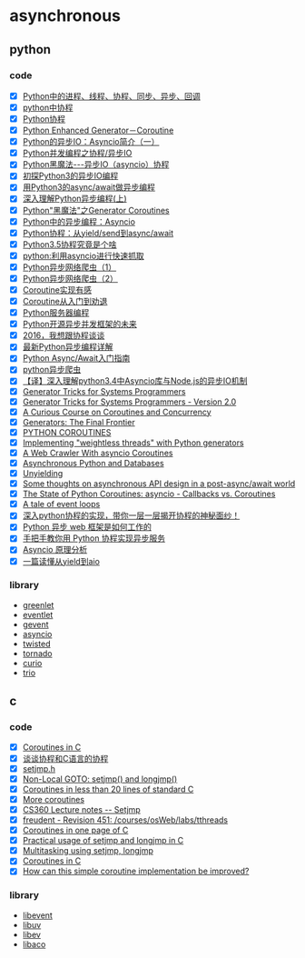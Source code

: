 # asynchronous

## python

### code

- [x] [Python中的进程、线程、协程、同步、异步、回调](http://python.jobbole.com/81692/)
- [x] [python中协程](http://python.jobbole.com/87156/)
- [x] [Python协程](http://python.jobbole.com/87767/)
- [x] [Python Enhanced Generator－Coroutine](http://python.jobbole.com/88143/)
- [x] [Python的异步IO：Asyncio简介（一）](http://python.jobbole.com/87541/)
- [x] [Python并发编程之协程/异步IO](http://python.jobbole.com/87202/)
- [x] [Python黑魔法---异步IO（asyncio）协程](http://python.jobbole.com/87310/)
- [x] [初探Python3的异步IO编程](http://python.jobbole.com/84025/)
- [x] [用Python3的async/await做异步编程](http://python.jobbole.com/88427/)
- [x] [深入理解Python异步编程(上)](http://python.jobbole.com/88291/)
- [x] [Python"黑魔法"之Generator Coroutines](http://python.jobbole.com/85117/)
- [x] [Python中的异步编程：Asyncio](http://python.jobbole.com/87988/)
- [x] [Python协程：从yield/send到async/await](http://python.jobbole.com/86069/)
- [x] [Python3.5协程究竟是个啥](http://python.jobbole.com/86481/)
- [x] [python:利用asyncio进行快速抓取](http://blog.jobbole.com/63897/)
- [x] [Python异步网络爬虫（1）](http://python.jobbole.com/86727/)
- [x] [Python异步网络爬虫（2）](http://python.jobbole.com/86795/)
- [x] [Coroutine实现有感](https://www.douban.com/note/11552969/)
- [x] [Coroutine从入门到劝退](https://zhuanlan.zhihu.com/p/25513336)
- [x] [Python服务器编程](https://zhuanlan.zhihu.com/p/30056870)
- [x] [Python开源异步并发框架的未来](https://segmentfault.com/a/1190000000471602)
- [x] [2016，我想跟协程谈谈](http://www.jianshu.com/p/9330e6d61f34)
- [x] [最新Python异步编程详解](http://www.jianshu.com/p/b036e6e97c18)
- [x] [Python Async/Await入门指南](https://zhuanlan.zhihu.com/p/27258289)
- [x] [python异步爬虫](http://blog.csdn.net/whuhan2013/article/details/52529477)
- [x] [【译】深入理解python3.4中Asyncio库与Node.js的异步IO机制](http://xidui.github.io/2015/10/29/%E6%B7%B1%E5%85%A5%E7%90%86%E8%A7%A3python3-4-Asyncio%E5%BA%93%E4%B8%8ENode-js%E7%9A%84%E5%BC%82%E6%AD%A5IO%E6%9C%BA%E5%88%B6/)
- [x] [Generator Tricks for Systems Programmers](http://www.dabeaz.com/generators/)
- [x] [Generator Tricks for Systems Programmers - Version 2.0](http://www.dabeaz.com/generators-uk/)
- [x] [A Curious Course on Coroutines and Concurrency](http://www.dabeaz.com/coroutines/)
- [x] [Generators: The Final Frontier](http://www.dabeaz.com/finalgenerator/)
- [x] [PYTHON COROUTINES](https://blog.thumbtack.net/python-coroutines/)
- [x] [Implementing "weightless threads" with Python generators](https://www.ibm.com/developerworks/library/l-pythrd/index.html)
- [x] [A Web Crawler With asyncio Coroutines](http://aosabook.org/en/500L/a-web-crawler-with-asyncio-coroutines.html)
- [x] [Asynchronous Python and Databases](http://techspot.zzzeek.org/2015/02/15/asynchronous-python-and-databases/)
- [x] [Unyielding](https://glyph.twistedmatrix.com/2014/02/unyielding.html)
- [x] [Some thoughts on asynchronous API design in a post-async/await world](https://vorpus.org/blog/some-thoughts-on-asynchronous-api-design-in-a-post-asyncawait-world/)
- [x] [The State of Python Coroutines: asyncio - Callbacks vs. Coroutines](http://www.andy-pearce.com/blog/posts/2016/Jul/the-state-of-python-coroutines-asyncio-callbacks-vs-coroutines/)
- [x] [A tale of event loops](https://github.com/AndreLouisCaron/a-tale-of-event-loops)
- [x] [深入python协程的实现，带你一层一层揭开协程的神秘面纱！](https://zhuanlan.zhihu.com/p/33739573)
- [x] [Python 异步 web 框架是如何工作的](https://zhuanlan.zhihu.com/p/42044997)
- [x] [手把手教你用 Python 协程实现异步服务](https://zhuanlan.zhihu.com/p/44881193)
- [x] [Asyncio 原理分析](https://zhuanlan.zhihu.com/p/28993491)
- [x] [一篇读懂从yield到aio](https://zhuanlan.zhihu.com/p/33564934)

### library

- [greenlet](https://github.com/gaoxinge/bible/tree/master/asynchronous/greenlet)
- [eventlet](https://github.com/gaoxinge/bible/tree/master/asynchronous/eventlet)
- [gevent](https://github.com/gaoxinge/bible/tree/master/asynchronous/gevent)
- [asyncio](https://github.com/gaoxinge/bible/tree/master/asynchronous/asyncio)
- [twisted](https://github.com/gaoxinge/bible/tree/master/asynchronous/twisted)
- [tornado](https://github.com/gaoxinge/bible/tree/master/asynchronous/tornado)
- [curio](https://github.com/gaoxinge/bible/tree/master/asynchronous/curio)
- [trio](https://github.com/gaoxinge/bible/tree/master/asynchronous/trio)

## c

### code

- [x] [Coroutines in C](https://www.chiark.greenend.org.uk/~sgtatham/coroutines.html)
- [x] [谈谈协程和C语言的协程](http://www.yeolar.com/note/2013/02/17/coroutines/)
- [x] [setjmp.h](https://en.wikipedia.org/wiki/Setjmp.h)
- [x] [Non-Local GOTO: setjmp() and longjmp()](http://www.csl.mtu.edu/cs4411.ck/www/NOTES/non-local-goto/)
- [x] [Coroutines in less than 20 lines of standard C](https://fanf.livejournal.com/105413.html)
- [x] [More coroutines](https://fanf.livejournal.com/105655.html)
- [x] [CS360 Lecture notes -- Setjmp](http://web.eecs.utk.edu/~plank/plank/classes/cs360/360/notes/Setjmp/lecture.html)
- [x] [freudent - Revision 451: /courses/osWeb/labs/tthreads](http://robust.cs.utep.edu/freudent/courses/osWeb/labs/tthreads/)
- [x] [Coroutines in one page of C](https://www.embeddedrelated.com/showarticle/455.php)
- [x] [Practical usage of setjmp and longjmp in C](https://stackoverflow.com/questions/14685406/practical-usage-of-setjmp-and-longjmp-in-c)
- [x] [Multitasking using setjmp, longjmp](https://stackoverflow.com/questions/2560792/multitasking-using-setjmp-longjmp)
- [x] [Coroutines in C](https://codereview.stackexchange.com/questions/79415/coroutines-in-c)
- [x] [How can this simple coroutine implementation be improved?](https://codereview.stackexchange.com/questions/30214/how-can-this-simple-coroutine-implementation-be-improved)

### library

- [libevent](https://github.com/libevent/libevent)
- [libuv](https://github.com/libuv/libuv)
- [libev](https://github.com/kindy/libev)
- [libaco](https://github.com/hnes/libaco)